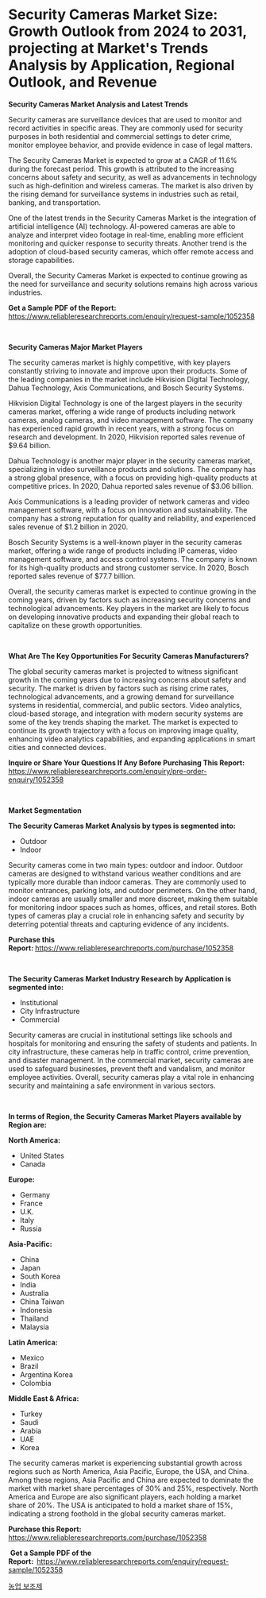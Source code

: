 <p><h1>Security Cameras Market Size: Growth Outlook from 2024 to 2031, projecting at Market's Trends Analysis by Application, Regional Outlook, and Revenue</h1></p><p><strong>Security Cameras Market Analysis and Latest Trends</strong></p>
<p><p>Security cameras are surveillance devices that are used to monitor and record activities in specific areas. They are commonly used for security purposes in both residential and commercial settings to deter crime, monitor employee behavior, and provide evidence in case of legal matters.</p><p>The Security Cameras Market is expected to grow at a CAGR of 11.6% during the forecast period. This growth is attributed to the increasing concerns about safety and security, as well as advancements in technology such as high-definition and wireless cameras. The market is also driven by the rising demand for surveillance systems in industries such as retail, banking, and transportation.</p><p>One of the latest trends in the Security Cameras Market is the integration of artificial intelligence (AI) technology. AI-powered cameras are able to analyze and interpret video footage in real-time, enabling more efficient monitoring and quicker response to security threats. Another trend is the adoption of cloud-based security cameras, which offer remote access and storage capabilities.</p><p>Overall, the Security Cameras Market is expected to continue growing as the need for surveillance and security solutions remains high across various industries.</p></p>
<p><strong>Get a Sample PDF of the Report:&nbsp;</strong> <a href="https://www.reliableresearchreports.com/enquiry/request-sample/1052358">https://www.reliableresearchreports.com/enquiry/request-sample/1052358</a></p>
<p>&nbsp;</p>
<p><strong>Security Cameras Major Market Players</strong></p>
<p><p>The security cameras market is highly competitive, with key players constantly striving to innovate and improve upon their products. Some of the leading companies in the market include Hikvision Digital Technology, Dahua Technology, Axis Communications, and Bosch Security Systems.</p><p>Hikvision Digital Technology is one of the largest players in the security cameras market, offering a wide range of products including network cameras, analog cameras, and video management software. The company has experienced rapid growth in recent years, with a strong focus on research and development. In 2020, Hikvision reported sales revenue of $9.64 billion.</p><p>Dahua Technology is another major player in the security cameras market, specializing in video surveillance products and solutions. The company has a strong global presence, with a focus on providing high-quality products at competitive prices. In 2020, Dahua reported sales revenue of $3.06 billion.</p><p>Axis Communications is a leading provider of network cameras and video management software, with a focus on innovation and sustainability. The company has a strong reputation for quality and reliability, and experienced sales revenue of $1.2 billion in 2020.</p><p>Bosch Security Systems is a well-known player in the security cameras market, offering a wide range of products including IP cameras, video management software, and access control systems. The company is known for its high-quality products and strong customer service. In 2020, Bosch reported sales revenue of $77.7 billion.</p><p>Overall, the security cameras market is expected to continue growing in the coming years, driven by factors such as increasing security concerns and technological advancements. Key players in the market are likely to focus on developing innovative products and expanding their global reach to capitalize on these growth opportunities.</p></p>
<p>&nbsp;</p>
<p><strong>What Are The Key Opportunities For Security Cameras Manufacturers?</strong></p>
<p><p>The global security cameras market is projected to witness significant growth in the coming years due to increasing concerns about safety and security. The market is driven by factors such as rising crime rates, technological advancements, and a growing demand for surveillance systems in residential, commercial, and public sectors. Video analytics, cloud-based storage, and integration with modern security systems are some of the key trends shaping the market. The market is expected to continue its growth trajectory with a focus on improving image quality, enhancing video analytics capabilities, and expanding applications in smart cities and connected devices.</p></p>
<p><strong>Inquire or Share Your Questions If Any Before Purchasing This Report:</strong> <a href="https://www.reliableresearchreports.com/enquiry/pre-order-enquiry/1052358">https://www.reliableresearchreports.com/enquiry/pre-order-enquiry/1052358</a></p>
<p>&nbsp;</p>
<p><strong>Market Segmentation</strong></p>
<p><strong>The Security Cameras Market Analysis by types is segmented into:</strong></p>
<p><ul><li>Outdoor</li><li>Indoor</li></ul></p>
<p><p>Security cameras come in two main types: outdoor and indoor. Outdoor cameras are designed to withstand various weather conditions and are typically more durable than indoor cameras. They are commonly used to monitor entrances, parking lots, and outdoor perimeters. On the other hand, indoor cameras are usually smaller and more discreet, making them suitable for monitoring indoor spaces such as homes, offices, and retail stores. Both types of cameras play a crucial role in enhancing safety and security by deterring potential threats and capturing evidence of any incidents.</p></p>
<p><strong>Purchase this Report:&nbsp;</strong><a href="https://www.reliableresearchreports.com/purchase/1052358">https://www.reliableresearchreports.com/purchase/1052358</a></p>
<p>&nbsp;</p>
<p><strong>The Security Cameras Market Industry Research by Application is segmented into:</strong></p>
<p><ul><li>Institutional</li><li>City Infrastructure</li><li>Commercial</li></ul></p>
<p><p>Security cameras are crucial in institutional settings like schools and hospitals for monitoring and ensuring the safety of students and patients. In city infrastructure, these cameras help in traffic control, crime prevention, and disaster management. In the commercial market, security cameras are used to safeguard businesses, prevent theft and vandalism, and monitor employee activities. Overall, security cameras play a vital role in enhancing security and maintaining a safe environment in various sectors.</p></p>
<p>&nbsp;</p>
<p><strong>In terms of Region, the Security Cameras Market Players available by Region are:</strong></p>
<p>
    <p> <strong> North America: </strong>
        <ul>
            <li>United States</li>
            <li>Canada</li>
        </ul>
        </p> 
    <p> <strong> Europe: </strong>
        <ul>
            <li>Germany</li>
            <li>France</li>
            <li>U.K.</li>
            <li>Italy</li>
            <li>Russia</li>
        </ul>
        </p> 
    <p> <strong> Asia-Pacific: </strong>
        <ul>
            <li>China</li>
            <li>Japan</li>
            <li>South Korea</li>
            <li>India</li>
            <li>Australia</li>
            <li>China Taiwan</li>
            <li>Indonesia</li>
            <li>Thailand</li>
            <li>Malaysia</li>
        </ul>
        </p> 
    <p> <strong> Latin America: </strong>
        <ul>
            <li>Mexico</li>
            <li>Brazil</li>
            <li>Argentina Korea</li>
            <li>Colombia</li>
        </ul>
        </p> 
    <p> <strong> Middle East & Africa: </strong>
        <ul>
            <li>Turkey</li>
            <li>Saudi</li>
            <li>Arabia</li>
            <li>UAE</li>
            <li>Korea</li>
        </ul>
    </p>
    </p>
<p><p>The security cameras market is experiencing substantial growth across regions such as North America, Asia Pacific, Europe, the USA, and China. Among these regions, Asia Pacific and China are expected to dominate the market with market share percentages of 30% and 25%, respectively. North America and Europe are also significant players, each holding a market share of 20%. The USA is anticipated to hold a market share of 15%, indicating a strong foothold in the global security cameras market.</p></p>
<p><strong>Purchase this Report: </strong><a href="https://www.reliableresearchreports.com/purchase/1052358">https://www.reliableresearchreports.com/purchase/1052358</a></p>
<p>&nbsp;<strong>Get a Sample PDF of the Report:&nbsp;&nbsp;</strong><a href="https://www.reliableresearchreports.com/enquiry/request-sample/1052358">https://www.reliableresearchreports.com/enquiry/request-sample/1052358</a></p>
<p><strong></strong></p>
<p><p><a href="https://github.com/idcefvhkdut6/Market-Research-Report-List-1/blob/main/67550888539.md">농업 보조제</a></p></p>